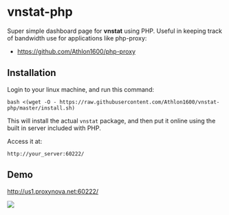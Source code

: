 # vnstat-php

Super simple dashboard page for **vnstat** using PHP. 
Useful in keeping track of bandwidth use for applications like php-proxy:

- https://github.com/Athlon1600/php-proxy

## Installation

Login to your linux machine, and run this command:

```shell
bash <(wget -O - https://raw.githubusercontent.com/Athlon1600/vnstat-php/master/install.sh)
```

This will install the actual `vnstat` package, and then put it online using the built in server included with PHP. 

Access it at:  
```
http://your_server:60222/
```

## Demo

http://us1.proxynova.net:60222/

![](https://cdn.proxynova.com/github/vnstat.png)

